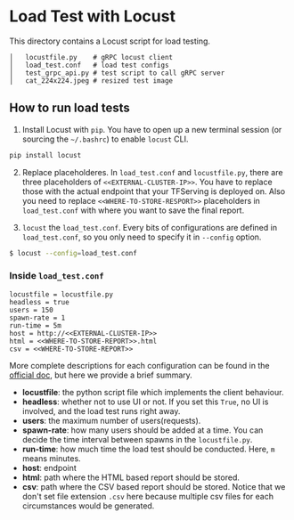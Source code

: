 # Load Test with Locust

This directory contains a Locust script for load testing. 

```
│   locustfile.py    # gRPC locust client
│   load_test.conf   # load test configs
│   test_grpc_api.py # test script to call gRPC server
│   cat_224x224.jpeg # resized test image
```

## How to run load tests

1. Install Locust with `pip`. You have to open up a new terminal session (or sourcing the `~/.bashrc`) to enable `locust` CLI.

```bash
pip install locust
```

2. Replace placeholderes. In `load_test.conf` and `locustfile.py`, there are three placeholders of `<<EXTERNAL-CLUSTER-IP>>`. You have to replace those with the actual endpoint that your TFServing is deployed on. Also you need to replace `<<WHERE-TO-STORE-RESPORT>>` placeholders in `load_test.conf` with where you want to save the final report.


3. `locust` the `load_test.conf`. Every bits of configurations are defined in `load_test.conf`, so you only need to specify it in `--config` option.

```bash
$ locust --config=load_test.conf
```

### Inside `load_test.conf`

```
locustfile = locustfile.py
headless = true
users = 150
spawn-rate = 1
run-time = 5m
host = http://<<EXTERNAL-CLUSTER-IP>>
html = <<WHERE-TO-STORE-REPORT>>.html
csv = <<WHERE-TO-STORE-REPORT>>
```

More complete descriptions for each configuration can be found in the [official doc](https://docs.locust.io/en/stable/configuration.html), but here we provide a brief summary.

- **locustfile**: the python script file which implements the client behaviour.
- **headless**: whether not to use UI or not. If you set this `True`, no UI is involved, and the load test runs right away.
- **users**: the maximum number of users(requests).
- **spawn-rate**: how many users should be added at a time. You can decide the time interval between spawns in the `locustfile.py`.
- **run-time**: how much time the load test should be conducted. Here, `m` means minutes.
- **host**: endpoint
- **html**: path where the HTML based report should be stored.
- **csv**: path where the CSV based report should be stored. Notice that we don't set file extension `.csv` here because multiple csv files for each circumstances would be generated.
